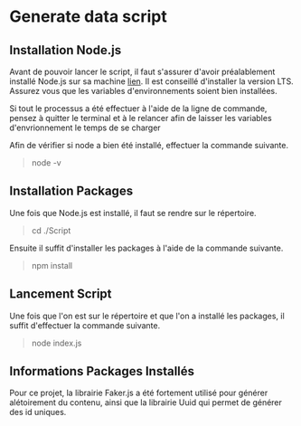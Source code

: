# Generate data script

## Installation Node.js

Avant de pouvoir lancer le script, il faut s'assurer d'avoir préalablement installé Node.js sur sa machine [lien](https://nodejs.org/en/). Il est conseillé d'installer la version LTS. Assurez vous que les variables d'environnements soient bien installées.

Si tout le processus a été effectuer à l'aide de la ligne de commande, pensez à quitter le terminal et à le relancer afin de laisser les variables d'envrionnement le temps de se charger

Afin de vérifier si node a bien été installé, effectuer la commande suivante.

> node -v

## Installation Packages

Une fois que Node.js est installé, il faut se rendre sur le répertoire.

> cd ./Script

Ensuite il suffit d'installer les packages à l'aide de la commande suivante.

> npm install

## Lancement Script

Une fois que l'on est sur le répertoire et que l'on a installé les packages, il suffit d'effectuer la commande suivante.

> node index.js

## Informations Packages Installés

Pour ce projet, la librairie Faker.js a été fortement utilisé pour générer alétoirement du contenu, ainsi que la librairie Uuid qui permet de générer des id uniques.

